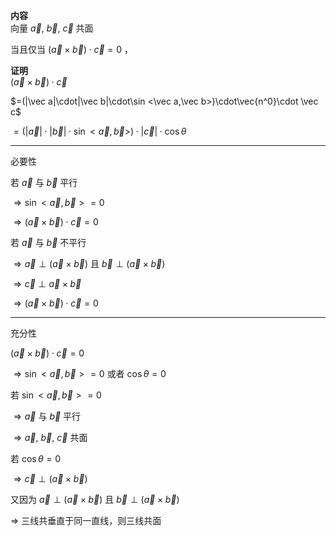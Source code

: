 **内容**  
向量 $\vec a,\ \vec b,\ \vec c$ 共面  
  
当且仅当 $(\vec a \times \vec b)\cdot \vec c=0$ ，  
  
**证明**  
$(\vec a \times \vec b)\cdot \vec c$  
  
$=(|\vec a|\cdot|\vec b|\cdot\sin <\vec a,\vec b>)\cdot\vec{n^0}\cdot \vec c$  
  
$=(|\vec a|\cdot|\vec b|\cdot\sin <\vec a,\vec b>)\cdot|\vec c|\cdot\cos\theta$  
  
---  
  
必要性  
  
若 $\vec a$ 与 $\vec b$ 平行  
  
$\Rightarrow\sin <\vec a,\vec b>=0$  
  
$\Rightarrow(\vec a \times \vec b)\cdot \vec c=0$  
  
若 $\vec a$ 与 $\vec b$ 不平行  
  
$\Rightarrow\vec a\perp(\vec a\times \vec b)$ 且 $\vec b\perp(\vec a\times \vec b)$  
  
$\Rightarrow\vec c\perp\vec a\times \vec b$  
  
$\Rightarrow(\vec a \times \vec b)\cdot \vec c=0$  
  
---  
  
充分性  
  
$(\vec a \times \vec b)\cdot \vec c=0$  
  
$\Rightarrow\sin <\vec a,\vec b>=0$ 或者 $\cos\theta=0$  
  
若 $\sin <\vec a,\vec b>=0$  
  
$\Rightarrow\vec a$ 与 $\vec b$ 平行  
  
$\Rightarrow\vec a,\ \vec b,\ \vec c$ 共面  
  
若 $\cos\theta=0$  
  
$\Rightarrow\vec c\perp(\vec a\times \vec b)$  
  
又因为 $\vec a\perp(\vec a\times \vec b)$ 且 $\vec b\perp(\vec a\times \vec b)$  
  
$\Rightarrow$ 三线共垂直于同一直线，则三线共面  
